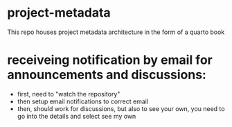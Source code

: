 # project-metadata
This repo houses project metadata architecture in the form of a quarto book

# receiveing notification by email for announcements and discussions:
- first, need to "watch the repository"
- then setup email notifications to correct email
- then, should work for discussions, but also to see your own, you need to go into the details and select see my own

